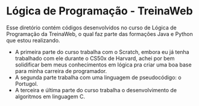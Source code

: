 # Lógica de Programação - TreinaWeb

Esse diretório contém códigos desenvolvidos no curso de Lógica de Programação da TreinaWeb, o qual faz parte das formações Java e Python que estou realizando.

* A primeira parte do curso trabalha com o Scratch, embora eu já tenha trabalhado com ele durante o CS50x de Harvard, achei por bem solidificar bem meus conhecimentos em lógica pra criar uma boa base para minha carreira de programador.
* A segunda parte trabalha com uma linguagem de pseudocódigo: o Portugol.
* A terceira e última parte do curso trabalha o desenvolvimento de algoritmos em linguagem C.